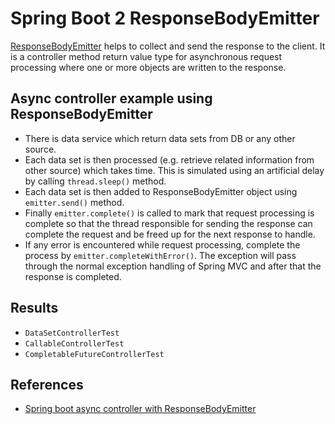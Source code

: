# Spring Boot 2 ResponseBodyEmitter

[ResponseBodyEmitter](https://docs.spring.io/spring/docs/current/javadoc-api/org/springframework/web/servlet/mvc/method/annotation/ResponseBodyEmitter.html) helps to collect and send the response to the client. It is a controller method return value type for asynchronous request processing where one or more objects are written to the response.

## Async controller example using ResponseBodyEmitter
- There is data service which return data sets from DB or any other source.
- Each data set is then processed (e.g. retrieve related information from other source) which takes time. This is simulated using an artificial delay by calling `thread.sleep()` method.
- Each data set is then added to ResponseBodyEmitter object using `emitter.send()` method.
- Finally `emitter.complete()` is called to mark that request processing is complete so that the thread responsible for sending the response can complete the request and be freed up for the next response to handle.
- If any error is encountered while request processing, complete the process by `emitter.completeWithError()`. The exception will pass through the normal exception handling of Spring MVC and after that the response is completed.

## Results
- `DataSetControllerTest`
- `CallableControllerTest`
- `CompletableFutureControllerTest`

## References
- [Spring boot async controller with ResponseBodyEmitter](https://howtodoinjava.com/spring-boot2/spring-async-controller-responsebodyemitter/)